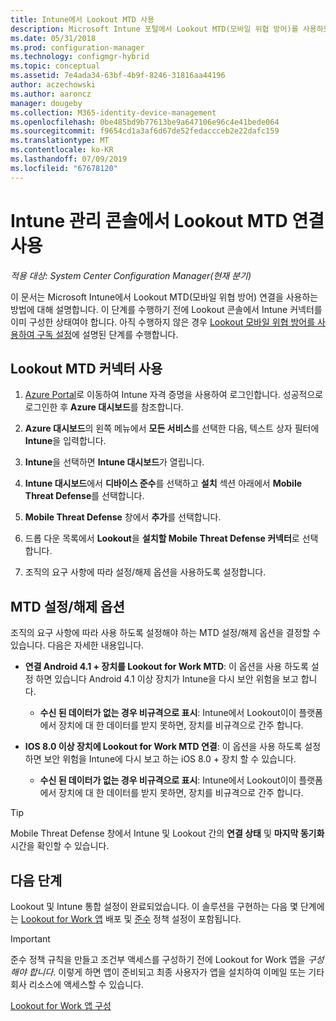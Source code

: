 ```yaml
---
title: Intune에서 Lookout MTD 사용
description: Microsoft Intune 포털에서 Lookout MTD(모바일 위협 방어)를 사용하도록 설정합니다.
ms.date: 05/31/2018
ms.prod: configuration-manager
ms.technology: configmgr-hybrid
ms.topic: conceptual
ms.assetid: 7e4ada34-63bf-4b9f-8246-31816aa44196
author: aczechowski
ms.author: aaroncz
manager: dougeby
ms.collection: M365-identity-device-management
ms.openlocfilehash: 0be485bd9b77613be9a647106e96c4e41bede064
ms.sourcegitcommit: f9654cd1a3af6d67de52fedaccceb2e22dafc159
ms.translationtype: MT
ms.contentlocale: ko-KR
ms.lasthandoff: 07/09/2019
ms.locfileid: "67678120"
---
```

# <a name="enable-lookout-mtd-connection-in-the-intune-admin-console"></a>Intune 관리 콘솔에서 Lookout MTD 연결 사용

*적용 대상: System Center Configuration Manager(현재 분기)*

이 문서는 Microsoft Intune에서 Lookout MTD(모바일 위협 방어) 연결을 사용하는 방법에 대해 설명합니다. 이 단계를 수행하기 전에 Lookout 콘솔에서 Intune 커넥터를 이미 구성한 상태여야 합니다. 아직 수행하지 않은 경우 [Lookout 모바일 위협 방어를 사용하여 구독 설정](set-up-your-subscription-with-lookout.md)에 설명된 단계를 수행합니다.



## <a name="enable-the-lookout-mtd-connector"></a>Lookout MTD 커넥터 사용

1. [Azure Portal](https://portal.azure.com)로 이동하여 Intune 자격 증명을 사용하여 로그인합니다. 성공적으로 로그인한 후 **Azure 대시보드**를 참조합니다.  

2. **Azure 대시보드**의 왼쪽 메뉴에서 **모든 서비스**를 선택한 다음, 텍스트 상자 필터에 **Intune**을 입력합니다.  

3. **Intune**을 선택하면 **Intune 대시보드**가 열립니다.  

4. **Intune 대시보드**에서 **디바이스 준수**를 선택하고 **설치** 섹션 아래에서 **Mobile Threat Defense**를 선택합니다.  

5. **Mobile Threat Defense** 창에서 **추가**를 선택합니다.  

6. 드롭 다운 목록에서 **Lookout**을 **설치할 Mobile Threat Defense 커넥터**로 선택합니다.  

7. 조직의 요구 사항에 따라 설정/해제 옵션을 사용하도록 설정합니다.  



## <a name="mtd-toggle-options"></a>MTD 설정/해제 옵션

조직의 요구 사항에 따라 사용 하도록 설정해야 하는 MTD 설정/해제 옵션을 결정할 수 있습니다. 다음은 자세한 내용입니다.

- **연결 Android 4.1 + 장치를 Lookout for Work MTD**: 이 옵션을 사용 하도록 설정 하면 있습니다 Android 4.1 이상 장치가 Intune을 다시 보안 위험을 보고 합니다.  
    - **수신 된 데이터가 없는 경우 비규격으로 표시**: Intune에서 Lookout이이 플랫폼에서 장치에 대 한 데이터를 받지 못하면, 장치를 비규격으로 간주 합니다.  

- **IOS 8.0 이상 장치에 Lookout for Work MTD 연결**: 이 옵션을 사용 하도록 설정 하면 보안 위험을 Intune에 다시 보고 하는 iOS 8.0 + 장치 할 수 있습니다.
    - **수신 된 데이터가 없는 경우 비규격으로 표시**: Intune에서 Lookout이이 플랫폼에서 장치에 대 한 데이터를 받지 못하면, 장치를 비규격으로 간주 합니다.  

> [!TIP]  
> Mobile Threat Defense 창에서 Intune 및 Lookout 간의 **연결 상태** 및 **마지막 동기화** 시간을 확인할 수 있습니다.



## <a name="next-steps"></a>다음 단계
Lookout 및 Intune 통합 설정이 완료되었습니다. 이 솔루션을 구현하는 다음 몇 단계에는 [Lookout for Work 앱](configure-and-deploy-lookout-for-work-apps.md) 배포 및 [준수](enable-device-threat-protection-rule-compliance-policy.md) 정책 설정이 포함됩니다.

>[!IMPORTANT]
> 준수 정책 규칙을 만들고 조건부 액세스를 구성하기 전에 Lookout for Work 앱을 *구성해야 합니다*. 이렇게 하면 앱이 준비되고 최종 사용자가 앱을 설치하여 이메일 또는 기타 회사 리소스에 액세스할 수 있습니다.

[Lookout for Work 앱 구성](configure-and-deploy-lookout-for-work-apps.md)
